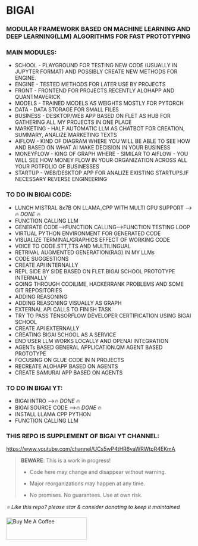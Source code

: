 # BIGAI
### MODULAR FRAMEWORK BASED ON MACHINE LEARNING AND DEEP LEARNING(LLM) ALGORITHMS FOR FAST PROTOTYPING

### MAIN MODULES:
* SCHOOL - PLAYGROUND FOR TESTING NEW CODE (USUALLY IN JUPYTER FORMAT) AND POSSIBLY CREATE NEW METHODS FOR ENGINE.
* ENGINE - TESTED METHODS FOR LATER USE BY PROJECTS
* FRONT - FRONTEND FOR PROJECTS.RECENTLY ALOHAPP AND QUANTMAVERICK
* MODELS - TRAINED MODELS AS WEIGHTS MOSTLY FOR PYTORCH
* DATA - DATA STORAGE FOR SMALL FILES
* BUSINESS - DESKTOP/WEB APP BASED ON FLET AS HUB FOR GATHERING ALL MY PROJECTS IN ONE PLACE
* MARKETING - HALF AUTOMATIC LLM AS CHATBOT FOR CREATION, SUMMARY, ANALIZE MARKETING TEXTS
* AIFLOW - KIND OF DIAGRAM WHERE YOU WILL BE ABLE TO SEE HOW AND BASED ON WHAT AI MAKE DECISION IN YOUR BUSINESS
* MONEYFLOW - KING OF GRAPH WHERE - SIMILAR TO AIFLOW - YOU WILL SEE HOW MONEY FLOW IN YOUR ORGANIZATION ACROSS ALL YOUR POTFOLIO OF BUSINESSES
* STARTUP - WEB/DESKTOP APP FOR ANALIZE EXISTING STARTUPS.IF NECESSARY REVERSE ENGINEERING

### TO DO IN BIGAI CODE:
* LUNCH MISTRAL 8x7B ON LLAMA_CPP WITH MULTI GPU SUPPORT -->🔥 *DONE* 🔥
* FUNCTION CALLING LLM
* GENERATE CODE-->FUNCTION CALLING-->FUNCTION TESTING LOOP
* VIRTUAL PYTHON ENVIRONMENT FOR GENERATED CODE
* VISUALIZE TERMINAL/GRAPHICS EFFECT OF WORKING CODE
* VOICE TO CODE.STT,TTS AND MULTILINGUAL
* RETRIVAL AUGMENTED GENERATION(RAG) IN MY LLMs
* CODE SUGGESTIONS
* CREATE API INTERNALLY
* REPL SIDE BY SIDE BASED ON FLET.BIGAI SCHOOL PROTOTYPE INTERNALLY
* GOING THROUGH CODILIME, HACKERRANK PROBLEMS AND SOME GIT REPOSITORIES
* ADDING REASONING
* ADDING REASONING VISUALLY AS GRAPH
* EXTERNAL API CALLS TO FINISH TASK
* TRY TO PASS TENSORFLOW DEVELOPER CERTIFICATION USING BIGAI SCHOOL
* CREATE API EXTERNALLY
* CREATING BIGAI SCHOOL AS A SERVICE
* END USER LLM WORKS LOCALLY AND OPENAI INTEGRATION
* AGENTs BASED GENERAL APPLICATION.QM AGENT BASED PROTOTYPE
* FOCUSING ON GLUE CODE IN N PROJECTS
* RECREATE ALOHAPP BASED ON AGENTS
* CREATE SAMURAI APP BASED ON AGENTS


### TO DO IN BIGAI YT:
* BIGAI INTRO            -->🔥 *DONE* 🔥
* BIGAI SOURCE CODE      -->🔥 *DONE* 🔥
* INSTALL LLAMA CPP PYTHON
* FUNCTION CALLING LLM
### THIS REPO IS SUPPLEMENT OF BIGAI YT CHANNEL:

https://www.youtube.com/channel/UCs5wP4tHR6vaWRWtpR4EKmA



> **BEWARE**: This is a work in progress!
>
> * Code here may change and disappear without warning.
>
> * Major reorganizations may happen at any time.
>
> * No promises. No guarantees. Use at own risk.





*⭐️ Like this repo? please star & consider donating to keep it maintained*

<a href="https://www.buymeacoffee.com/aleksanderu" target="_blank"><img src="https://cdn.buymeacoffee.com/buttons/v2/default-yellow.png" alt="Buy Me A Coffee" style="height: 60px !important;width: 217px !important;" ></a>




